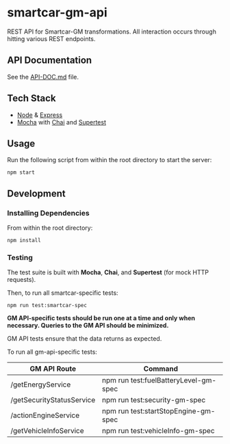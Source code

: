 # smartcar-gm-api

REST API for Smartcar-GM transformations. All interaction occurs through hitting various REST endpoints.

## API Documentation

See the [API-DOC.md](API-DOC.md) file.

## Tech Stack

  * [Node](https://github.com/nodejs) & [Express](https://github.com/expressjs/express)
  * [Mocha](https://mochajs.org/) with [Chai](http://chaijs.com/) and [Supertest](https://www.npmjs.com/package/supertest)

## Usage

Run the following script from within the root directory to start the server:
```
npm start
```

## Development

### Installing Dependencies

From within the root directory:

```
npm install
```

### Testing

The test suite is built with **Mocha**, **Chai**, and **Supertest** (for mock HTTP requests). 

Then, to run all smartcar-specific tests:

```
npm run test:smartcar-spec
```

**GM API-specific tests should be run one at a time and only when necessary. Queries to the GM API should be minimized.**

GM API tests ensure that the data returns as expected.

To run all gm-api-specific tests:

|GM API Route|Command|
|---|---|
|/getEnergyService|npm run test:fuelBatteryLevel-gm-spec|
|/getSecurityStatusService|npm run test:security-gm-spec|
|/actionEngineService|npm run test:startStopEngine-gm-spec|
|/getVehicleInfoService|npm run test:vehicleInfo-gm-spec|

